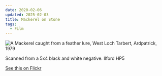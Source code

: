 ```yaml
---
date: 2020-02-06
updated: 2025-02-03
title: Mackerel on Stone
tags:
  - Film
---
```


![A Mackerel caught from a feather lure, West Loch Tarbert, Ardpatrick, 1979](https://live.staticflickr.com/65535/49845397763_68eaeb090a_k.jpg)

Scanned from a 5x4 black and white negative. Ilford HP5

[See this on Flickr](https://flic.kr/p/2iWEGaH)